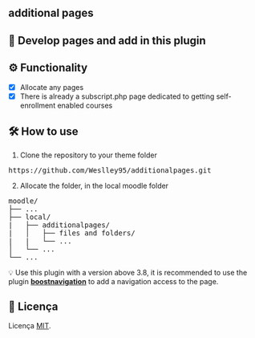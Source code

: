 ## additional pages

## 🎨 Develop pages and add in this plugin

## ⚙️ Functionality

- [x] Allocate any pages
- [x] There is already a subscript.php page dedicated to getting self-enrollment enabled courses

## 🛠 How to use

1. Clone the repository to your theme folder
<pre>
https://github.com/Weslley95/additionalpages.git
</pre>
2. Allocate the folder, in the local moodle folder

<pre>
moodle/
├── ...                                
├── local/                            
|   ├── additionalpages/                         
|   │   ├── files and folders/                                                           
|   |   └── ...                        
│   └── ...                            
└── ...                                
</pre>

💡 Use this plugin with a version above 3.8, it is recommended to use the plugin **[boostnavigation](https://github.com/moodleuulm/moodle-local_boostnavigation/blob/master/README.md)** to add a navigation access to the page.

## 📝 Licença
Licença [MIT](./LICENSE).
